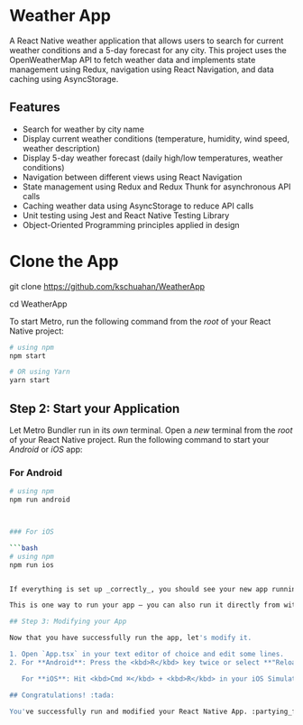 # Weather App

A React Native weather application that allows users to search for current weather conditions and a 5-day forecast for any city. This project uses the OpenWeatherMap API to fetch weather data and implements state management using Redux, navigation using React Navigation, and data caching using AsyncStorage.

## Features

- Search for weather by city name
- Display current weather conditions (temperature, humidity, wind speed, weather description)
- Display 5-day weather forecast (daily high/low temperatures, weather conditions)
- Navigation between different views using React Navigation
- State management using Redux and Redux Thunk for asynchronous API calls
- Caching weather data using AsyncStorage to reduce API calls
- Unit testing using Jest and React Native Testing Library
- Object-Oriented Programming principles applied in design


# Clone the App

git clone https://github.com/kschuahan/WeatherApp

cd WeatherApp

To start Metro, run the following command from the _root_ of your React Native project:

```bash
# using npm
npm start

# OR using Yarn
yarn start
```

## Step 2: Start your Application

Let Metro Bundler run in its _own_ terminal. Open a _new_ terminal from the _root_ of your React Native project. Run the following command to start your _Android_ or _iOS_ app:

### For Android

```bash
# using npm
npm run android



### For iOS

```bash
# using npm
npm run ios


If everything is set up _correctly_, you should see your new app running in your _Android Emulator_ or _iOS Simulator_ shortly provided you have set up your emulator/simulator correctly.

This is one way to run your app — you can also run it directly from within Android Studio and Xcode respectively.

## Step 3: Modifying your App

Now that you have successfully run the app, let's modify it.

1. Open `App.tsx` in your text editor of choice and edit some lines.
2. For **Android**: Press the <kbd>R</kbd> key twice or select **"Reload"** from the **Developer Menu** (<kbd>Ctrl</kbd> + <kbd>M</kbd> (on Window and Linux) or <kbd>Cmd ⌘</kbd> + <kbd>M</kbd> (on macOS)) to see your changes!

   For **iOS**: Hit <kbd>Cmd ⌘</kbd> + <kbd>R</kbd> in your iOS Simulator to reload the app and see your changes!

## Congratulations! :tada:

You've successfully run and modified your React Native App. :partying_face:
